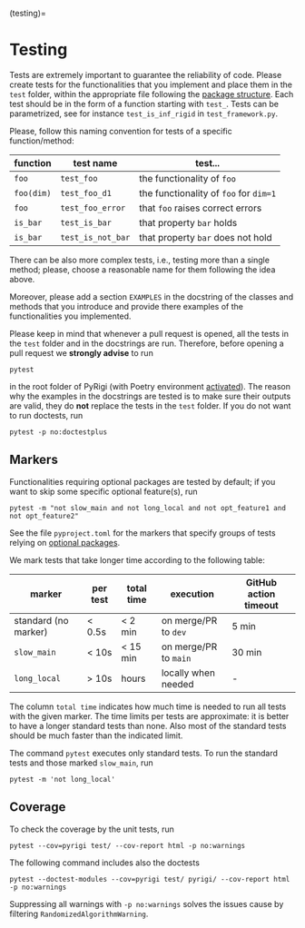 (testing)=
# Testing

Tests are extremely important to guarantee the reliability of code.
Please create tests for the functionalities that you implement and
place them in the `test` folder, within the appropriate file
following the [package structure](#pkg_structure).
Each test should be in the form of a function starting with `test_`.
Tests can be parametrized, see for instance `test_is_inf_rigid` in `test_framework.py`.

Please, follow this naming convention for tests of a specific function/method:

| function  | test name        | test...
|-----------|------------------|---------------------------------------
| `foo`     | `test_foo`       | the functionality of `foo`
| `foo(dim)`| `test_foo_d1`    | the functionality of `foo` for `dim=1`
| `foo`     | `test_foo_error` | that `foo` raises correct errors
| `is_bar`  | `test_is_bar`    | that property `bar` holds
| `is_bar`  | `test_is_not_bar`| that property `bar` does not hold

There can be also more complex tests, i.e., testing more than a single method;
please, choose a reasonable name for them following the idea above.

Moreover, please add a section `EXAMPLES` in the docstring of the classes and methods that you introduce and provide there examples of the functionalities you implemented.

Please keep in mind that whenever a pull request is opened, all the tests in the `test` folder and in the docstrings are run.
Therefore, before opening a pull request we **strongly advise** to run
```
pytest
```
in the root folder of PyRigi (with Poetry environment [activated](#dependencies-poetry)).
The reason why the examples in the docstrings are tested is to make sure their outputs are valid,
they do **not** replace the tests in the `test` folder.
If you do not want to run doctests, run
```
pytest -p no:doctestplus
```

## Markers

Functionalities requiring optional packages are tested by default;
if you want to skip some specific optional feature(s), run
```
pytest -m "not slow_main and not long_local and not opt_feature1 and not opt_feature2"
```
See the file `pyproject.toml` for the markers that specify groups of tests relying on [optional packages](#optional-packages).

We mark tests that take longer time according to the following table:

| marker               | per test | total time | execution             | GitHub action timeout |
| -------------------- | -------- | ---------- | ----------------------| ----------------------|
| standard (no marker) | < 0.5s   | < 2 min    | on merge/PR to `dev`  | 5 min                 |
| `slow_main`          | < 10s    | < 15 min   | on merge/PR to `main` | 30 min                |
| `long_local`         | > 10s    | hours      | locally when needed   | -                     |

The column `total time` indicates how much time is needed to run all tests with the given marker.
The time limits per tests are approximate: it is better to have a longer standard tests than none.
Also most of the standard tests should be much faster than the indicated limit.

The command `pytest` executes only standard tests.
To run the standard tests and those marked `slow_main`, run
```
pytest -m 'not long_local'
```

## Coverage

To check the coverage by the unit tests, run
```
pytest --cov=pyrigi test/ --cov-report html -p no:warnings
```
The following command includes also the doctests
```
pytest --doctest-modules --cov=pyrigi test/ pyrigi/ --cov-report html -p no:warnings
```
Suppressing all warnings with `-p no:warnings` solves the issues cause by
filtering `RandomizedAlgorithmWarning`.
